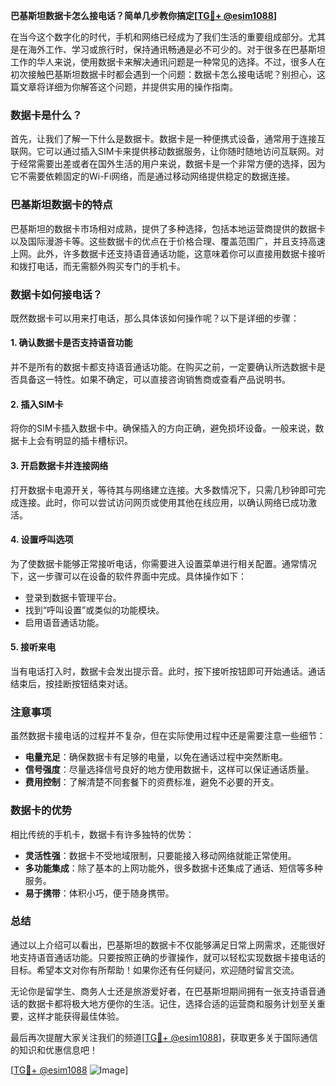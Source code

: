 **巴基斯坦数据卡怎么接电话？简单几步教你搞定[[TG💪+ @esim1088](https://t.me/s/esim1088)]**

在当今这个数字化的时代，手机和网络已经成为了我们生活的重要组成部分。尤其是在海外工作、学习或旅行时，保持通讯畅通是必不可少的。对于很多在巴基斯坦工作的华人来说，使用数据卡来解决通讯问题是一种常见的选择。不过，很多人在初次接触巴基斯坦数据卡时都会遇到一个问题：数据卡怎么接电话呢？别担心，这篇文章将详细为你解答这个问题，并提供实用的操作指南。

### 数据卡是什么？

首先，让我们了解一下什么是数据卡。数据卡是一种便携式设备，通常用于连接互联网。它可以通过插入SIM卡来提供移动数据服务，让你随时随地访问互联网。对于经常需要出差或者在国外生活的用户来说，数据卡是一个非常方便的选择，因为它不需要依赖固定的Wi-Fi网络，而是通过移动网络提供稳定的数据连接。

### 巴基斯坦数据卡的特点

巴基斯坦的数据卡市场相对成熟，提供了多种选择，包括本地运营商提供的数据卡以及国际漫游卡等。这些数据卡的优点在于价格合理、覆盖范围广，并且支持高速上网。此外，许多数据卡还支持语音通话功能，这意味着你可以直接用数据卡接听和拨打电话，而无需额外购买专门的手机卡。

### 数据卡如何接电话？

既然数据卡可以用来打电话，那么具体该如何操作呢？以下是详细的步骤：

#### 1. 确认数据卡是否支持语音功能

并不是所有的数据卡都支持语音通话功能。在购买之前，一定要确认所选数据卡是否具备这一特性。如果不确定，可以直接咨询销售商或查看产品说明书。

#### 2. 插入SIM卡

将你的SIM卡插入数据卡中。确保插入的方向正确，避免损坏设备。一般来说，数据卡上会有明显的插卡槽标识。

#### 3. 开启数据卡并连接网络

打开数据卡电源开关，等待其与网络建立连接。大多数情况下，只需几秒钟即可完成连接。此时，你可以尝试访问网页或使用其他在线应用，以确认网络已成功激活。

#### 4. 设置呼叫选项

为了使数据卡能够正常接听电话，你需要进入设置菜单进行相关配置。通常情况下，这一步骤可以在设备的软件界面中完成。具体操作如下：
- 登录到数据卡管理平台。
- 找到“呼叫设置”或类似的功能模块。
- 启用语音通话功能。

#### 5. 接听来电

当有电话打入时，数据卡会发出提示音。此时，按下接听按钮即可开始通话。通话结束后，按挂断按钮结束对话。

### 注意事项

虽然数据卡接电话的过程并不复杂，但在实际使用过程中还是需要注意一些细节：

- **电量充足**：确保数据卡有足够的电量，以免在通话过程中突然断电。
- **信号强度**：尽量选择信号良好的地方使用数据卡，这样可以保证通话质量。
- **费用控制**：了解清楚不同套餐下的资费标准，避免不必要的开支。

### 数据卡的优势

相比传统的手机卡，数据卡有许多独特的优势：

- **灵活性强**：数据卡不受地域限制，只要能接入移动网络就能正常使用。
- **多功能集成**：除了基本的上网功能外，很多数据卡还集成了通话、短信等多种服务。
- **易于携带**：体积小巧，便于随身携带。

### 总结

通过以上介绍可以看出，巴基斯坦的数据卡不仅能够满足日常上网需求，还能很好地支持语音通话功能。只要按照正确的步骤操作，就可以轻松实现数据卡接电话的目标。希望本文对你有所帮助！如果你还有任何疑问，欢迎随时留言交流。

无论你是留学生、商务人士还是旅游爱好者，在巴基斯坦期间拥有一张支持语音通话的数据卡都将极大地方便你的生活。记住，选择合适的运营商和服务计划至关重要，这样才能获得最佳体验。

最后再次提醒大家关注我们的频道[[TG💪+ @esim1088](https://t.me/s/esim1088)]，获取更多关于国际通信的知识和优惠信息吧！

[[TG💪+ @esim1088](https://t.me/s/esim1088) ![Image](https://i.postimg.cc/4NQfJmqS/Snipaste-2025-05-13-00-14-12.png)]